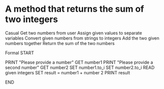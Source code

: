 # A method that returns the sum of two integers #

Casual
  Get two numbers from user
  Assign given values to separate variables
  Convert given numbers from strings to integers
  Add the two given numbers together
  Return the sum of the two numbers 

Formal
  START

  PRINT "Please provide a number"
  GET number1
  PRINT "Please provide a second number"
  GET number2
  SET number1.to_i
  SET number2.to_i
  READ given integers 
  SET result = number1 + number 2 
  PRINT result 

  END

